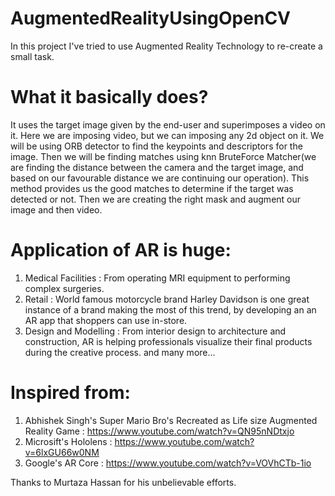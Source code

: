 # AugmentedRealityUsingOpenCV

In this project I've tried to use Augmented Reality Technology to re-create a small task. 

# What it basically does? #

It uses the target image given by the end-user and superimposes a video on it. Here we are imposing video, but we can imposing any 2d object on it.
We will be using ORB detector to find the keypoints and descriptors for the image. Then we will be finding matches using knn BruteForce Matcher(we
are finding the distance between the camera and the target image, and based on our favourable distance we are continuing our operation). 
This method provides us the good matches to determine if the target was detected or not. Then we are creating the right mask and augment our image
and then video.

# Application of AR is huge: #

1) Medical Facilities : From operating MRI equipment to performing complex surgeries.
2) Retail : World famous motorcycle brand Harley Davidson is one great instance of a brand making the most of this trend, by developing an an AR app that shoppers can use in-store.
3) Design and Modelling : From interior design to architecture and construction, AR is helping professionals visualize their final products during the creative process.
and many more...

# Inspired from: #

1) Abhishek Singh's Super Mario Bro's Recreated as Life size Augmented Reality Game : https://www.youtube.com/watch?v=QN95nNDtxjo
2) Microsift's Hololens : https://www.youtube.com/watch?v=6lxGU66w0NM
3) Google's AR Core : https://www.youtube.com/watch?v=VOVhCTb-1io

Thanks to Murtaza Hassan for his unbelievable efforts.
